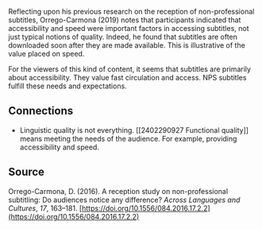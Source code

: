 Reflecting upon his previous research on the reception of non-professional subtitles, Orrego-Carmona (2019) notes that participants indicated that accessibility and speed were important factors in accessing subtitles, not just typical notions of quality. Indeed, he found that subtitles are often downloaded soon after they are made available. This is illustrative of the value placed on speed.

For the viewers of this kind of content, it seems that subtitles are primarily about accessibility. They value fast circulation and access. NPS subtitles fulfill these needs and expectations.

## Connections
- Linguistic quality is not everything. [[2402290927 Functional quality]] means meeting the needs of the audience. For example, providing accessibility and speed.

## Source
Orrego-Carmona, D. (2016). A reception study on non-professional subtitling: Do audiences notice any difference? _Across Languages and Cultures_, _17_, 163–181. [https://doi.org/10.1556/084.2016.17.2.2](https://doi.org/10.1556/084.2016.17.2.2)